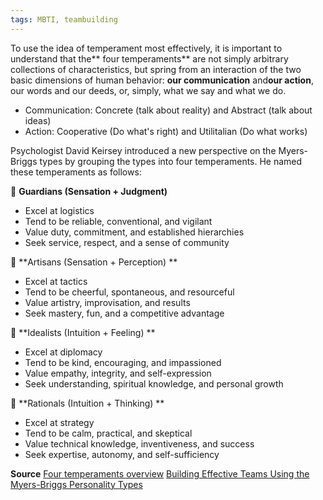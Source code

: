 ```yaml
---
tags: MBTI, teambuilding
---
```

To use the idea of temperament most effectively, it is important to understand that the** four temperaments** are not simply arbitrary collections of characteristics, but spring from an interaction of the two basic dimensions of human behavior: **our communication** and**our action**, our words and our deeds, or, simply, what we say and what we do.

- Communication: Concrete (talk about reality) and Abstract (talk about ideas)
- Action: Cooperative (Do what's right) and Utilitalian (Do what works)

Psychologist David Keirsey introduced a new perspective on the Myers-Briggs types by grouping the types into four temperaments. He named these temperaments as follows: 


 **Guardians (Sensation + Judgment)**
- Excel at logistics 
- Tend to be reliable, conventional, and vigilant
- Value duty, commitment, and established hierarchies 
- Seek service, respect, and a sense of community

 **Artisans (Sensation + Perception) **
- Excel at tactics 
- Tend to be cheerful, spontaneous, and resourceful 
- Value artistry, improvisation, and results 
- Seek mastery, fun, and a competitive advantage

 **Idealists (Intuition + Feeling) **
- Excel at diplomacy
- Tend to be kind, encouraging, and impassioned 
- Value empathy, integrity, and self-expression 
- Seek understanding, spiritual knowledge, and personal growth 

 **Rationals (Intuition + Thinking) **
- Excel at strategy 
- Tend to be calm, practical, and skeptical 
- Value technical knowledge, inventiveness, and success 
- Seek expertise, autonomy, and self-sufficiency

**Source**
[Four temperaments overview](https://keirsey.com/temperament-overview/)
[Building Effective Teams Using the Myers-Briggs Personality Types](http://www.cmcgc.com/media/handouts/300502/0140-Wenger.pdf)
